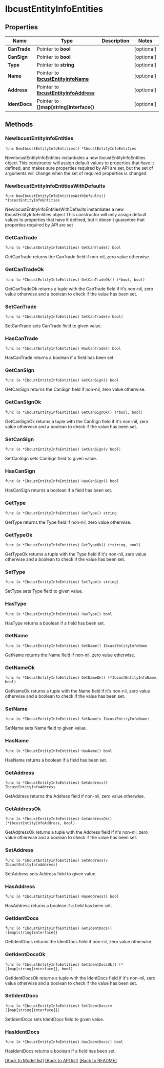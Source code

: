 # IbcustEntityInfoEntities

## Properties

Name | Type | Description | Notes
------------ | ------------- | ------------- | -------------
**CanTrade** | Pointer to **bool** |  | [optional] 
**CanSign** | Pointer to **bool** |  | [optional] 
**Type** | Pointer to **string** |  | [optional] 
**Name** | Pointer to [**IbcustEntityInfoName**](_ibcust_entity_info_name.md) |  | [optional] 
**Address** | Pointer to [**IbcustEntityInfoAddress**](_ibcust_entity_info_address.md) |  | [optional] 
**IdentDocs** | Pointer to **[]map[string]interface{}** |  | [optional] 

## Methods

### NewIbcustEntityInfoEntities

`func NewIbcustEntityInfoEntities() *IbcustEntityInfoEntities`

NewIbcustEntityInfoEntities instantiates a new IbcustEntityInfoEntities object
This constructor will assign default values to properties that have it defined,
and makes sure properties required by API are set, but the set of arguments
will change when the set of required properties is changed

### NewIbcustEntityInfoEntitiesWithDefaults

`func NewIbcustEntityInfoEntitiesWithDefaults() *IbcustEntityInfoEntities`

NewIbcustEntityInfoEntitiesWithDefaults instantiates a new IbcustEntityInfoEntities object
This constructor will only assign default values to properties that have it defined,
but it doesn't guarantee that properties required by API are set

### GetCanTrade

`func (o *IbcustEntityInfoEntities) GetCanTrade() bool`

GetCanTrade returns the CanTrade field if non-nil, zero value otherwise.

### GetCanTradeOk

`func (o *IbcustEntityInfoEntities) GetCanTradeOk() (*bool, bool)`

GetCanTradeOk returns a tuple with the CanTrade field if it's non-nil, zero value otherwise
and a boolean to check if the value has been set.

### SetCanTrade

`func (o *IbcustEntityInfoEntities) SetCanTrade(v bool)`

SetCanTrade sets CanTrade field to given value.

### HasCanTrade

`func (o *IbcustEntityInfoEntities) HasCanTrade() bool`

HasCanTrade returns a boolean if a field has been set.

### GetCanSign

`func (o *IbcustEntityInfoEntities) GetCanSign() bool`

GetCanSign returns the CanSign field if non-nil, zero value otherwise.

### GetCanSignOk

`func (o *IbcustEntityInfoEntities) GetCanSignOk() (*bool, bool)`

GetCanSignOk returns a tuple with the CanSign field if it's non-nil, zero value otherwise
and a boolean to check if the value has been set.

### SetCanSign

`func (o *IbcustEntityInfoEntities) SetCanSign(v bool)`

SetCanSign sets CanSign field to given value.

### HasCanSign

`func (o *IbcustEntityInfoEntities) HasCanSign() bool`

HasCanSign returns a boolean if a field has been set.

### GetType

`func (o *IbcustEntityInfoEntities) GetType() string`

GetType returns the Type field if non-nil, zero value otherwise.

### GetTypeOk

`func (o *IbcustEntityInfoEntities) GetTypeOk() (*string, bool)`

GetTypeOk returns a tuple with the Type field if it's non-nil, zero value otherwise
and a boolean to check if the value has been set.

### SetType

`func (o *IbcustEntityInfoEntities) SetType(v string)`

SetType sets Type field to given value.

### HasType

`func (o *IbcustEntityInfoEntities) HasType() bool`

HasType returns a boolean if a field has been set.

### GetName

`func (o *IbcustEntityInfoEntities) GetName() IbcustEntityInfoName`

GetName returns the Name field if non-nil, zero value otherwise.

### GetNameOk

`func (o *IbcustEntityInfoEntities) GetNameOk() (*IbcustEntityInfoName, bool)`

GetNameOk returns a tuple with the Name field if it's non-nil, zero value otherwise
and a boolean to check if the value has been set.

### SetName

`func (o *IbcustEntityInfoEntities) SetName(v IbcustEntityInfoName)`

SetName sets Name field to given value.

### HasName

`func (o *IbcustEntityInfoEntities) HasName() bool`

HasName returns a boolean if a field has been set.

### GetAddress

`func (o *IbcustEntityInfoEntities) GetAddress() IbcustEntityInfoAddress`

GetAddress returns the Address field if non-nil, zero value otherwise.

### GetAddressOk

`func (o *IbcustEntityInfoEntities) GetAddressOk() (*IbcustEntityInfoAddress, bool)`

GetAddressOk returns a tuple with the Address field if it's non-nil, zero value otherwise
and a boolean to check if the value has been set.

### SetAddress

`func (o *IbcustEntityInfoEntities) SetAddress(v IbcustEntityInfoAddress)`

SetAddress sets Address field to given value.

### HasAddress

`func (o *IbcustEntityInfoEntities) HasAddress() bool`

HasAddress returns a boolean if a field has been set.

### GetIdentDocs

`func (o *IbcustEntityInfoEntities) GetIdentDocs() []map[string]interface{}`

GetIdentDocs returns the IdentDocs field if non-nil, zero value otherwise.

### GetIdentDocsOk

`func (o *IbcustEntityInfoEntities) GetIdentDocsOk() (*[]map[string]interface{}, bool)`

GetIdentDocsOk returns a tuple with the IdentDocs field if it's non-nil, zero value otherwise
and a boolean to check if the value has been set.

### SetIdentDocs

`func (o *IbcustEntityInfoEntities) SetIdentDocs(v []map[string]interface{})`

SetIdentDocs sets IdentDocs field to given value.

### HasIdentDocs

`func (o *IbcustEntityInfoEntities) HasIdentDocs() bool`

HasIdentDocs returns a boolean if a field has been set.


[[Back to Model list]](../README.md#documentation-for-models) [[Back to API list]](../README.md#documentation-for-api-endpoints) [[Back to README]](../README.md)


